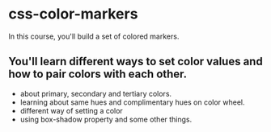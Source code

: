 # css-color-markers
In this course, you'll build a set of colored markers. 

## You'll learn different ways to set color values and how to pair colors with each other.
* about primary, secondary and tertiary colors.
* learning about same hues and complimentary hues on color wheel.
* different way of setting a color
* using box-shadow property and some other things.
